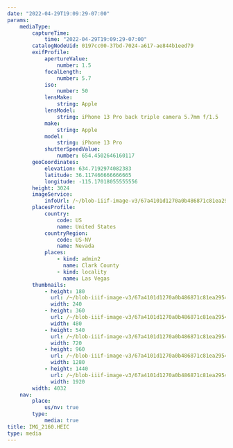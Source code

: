 ```yaml
---
date: "2022-04-29T19:09:29-07:00"
params:
    mediaType:
        captureTime:
            time: "2022-04-29T19:09:29-07:00"
        catalogNodeUid: 0197cc00-37bd-7024-a617-ae844b1eed79
        exifProfile:
            apertureValue:
                number: 1.5
            focalLength:
                number: 5.7
            iso:
                number: 50
            lensMake:
                string: Apple
            lensModel:
                string: iPhone 13 Pro back triple camera 5.7mm f/1.5
            make:
                string: Apple
            model:
                string: iPhone 13 Pro
            shutterSpeedValue:
                number: 654.4502646160117
        geoCoordinates:
            elevation: 634.7192974082383
            latitude: 36.117466666666665
            longitude: -115.17018055555556
        height: 3024
        imageService:
            infoUrl: /~/blob-iiif-image-v3/67a4101d1270a0b486871c81ea2954affb1b61afda937fcfd104b89c2d6ef323/info.json
        placesProfile:
            country:
                code: US
                name: United States
            countryRegion:
                code: US-NV
                name: Nevada
            places:
                - kind: admin2
                  name: Clark County
                - kind: locality
                  name: Las Vegas
        thumbnails:
            - height: 180
              url: /~/blob-iiif-image-v3/67a4101d1270a0b486871c81ea2954affb1b61afda937fcfd104b89c2d6ef323/full/240%2C180/0/default.jpg
              width: 240
            - height: 360
              url: /~/blob-iiif-image-v3/67a4101d1270a0b486871c81ea2954affb1b61afda937fcfd104b89c2d6ef323/full/480%2C360/0/default.jpg
              width: 480
            - height: 540
              url: /~/blob-iiif-image-v3/67a4101d1270a0b486871c81ea2954affb1b61afda937fcfd104b89c2d6ef323/full/720%2C540/0/default.jpg
              width: 720
            - height: 960
              url: /~/blob-iiif-image-v3/67a4101d1270a0b486871c81ea2954affb1b61afda937fcfd104b89c2d6ef323/full/1280%2C960/0/default.jpg
              width: 1280
            - height: 1440
              url: /~/blob-iiif-image-v3/67a4101d1270a0b486871c81ea2954affb1b61afda937fcfd104b89c2d6ef323/full/1920%2C1440/0/default.jpg
              width: 1920
        width: 4032
    nav:
        place:
            us/nv: true
        type:
            media: true
title: IMG_2160.HEIC
type: media
---
```

